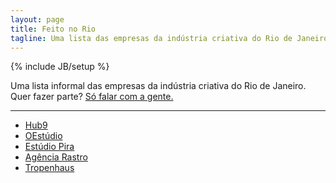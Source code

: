 ```yaml
---
layout: page
title: Feito no Rio
tagline: Uma lista das empresas da indústria criativa do Rio de Janeiro
---
```

{% include JB/setup %}

Uma lista informal das empresas da indústria criativa do Rio de Janeiro. Quer fazer parte? [Só falar com a gente.](mailto:daniel@hub9.co)

---

  - [Hub9](https://www.facebook.com/hub9.co)
  - [OEstúdio](http://oestudio.com.br/)
  - [Estúdio Pira](http://estudiopira.com/)
  - [Agência Rastro](http://agenciarastro.com.br/)
  - [Tropenhaus](http://tropenhaus.com.br)

